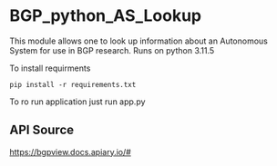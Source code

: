 # BGP_python_AS_Lookup

This module allows one to look up information about an Autonomous System for use in BGP research.
Runs on python 3.11.5

To install requirments

```
pip install -r requirements.txt
```

To ro run application just run app.py

## API Source
https://bgpview.docs.apiary.io/# 

